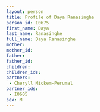 ```yaml
---
layout: person
title: Profile of Daya Ranasinghe
person_id: I0675
first_name: Daya
last_name: Ranasinghe
full_name: Daya Ranasinghe
mother: 
mother_id: 
father: 
father_id: 
children:
children_ids:
partners:
 - Cheryll Mickem-Perumal
partner_ids:
 - I0605
sex: M
---
```


